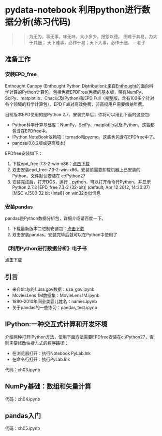 # pydata-notebook 利用python进行数据分析(练习代码)

>>为无为，事无事，味无味。大小多少。报怨以德。
>>图难于其易，为大于其细；
>>天下难事，必作于易；天下大事，必作于细。
>>--老子

## 准备工作

### 安装EPD_free

Enthought Canopy (Enthought Python Distribution):来自[Enthought](https://www.enthought.com/products/epd/)的面向科学计算的Python计算包。包括免费EPDFree(免费的基本版，带有NumPy、SciPy、matplotlib、Chac以及IPython)和EPD Full（完整版，含有100多个针对各个领域的科学计算包）。EPD Full对高效免费，非高校用户需要缴纳年费。

目前版本EPD使用的是Python 2.7。安装完毕后，你将可以用到下面的这些包:
* Python科学计算基础库：NumPy、SciPy、matplotlib以及IPython。这些都包含在EPDfree中。
* IPython NoteBook依赖项：tornado和pyzmq。这些也包含在EPDfree中了。
* pandas(0.8.2版或更高版本)

EPDfree安装如下：

1. 下载epd_free-7.3-2-win-x86：[点击下载](https://pan.baidu.com/s/1hrLDVpi)
1. 双击安装epd_free-7.3-2-win-x86，安装前需要卸载机器上已安装的Python。文件默认安装在 c:\Python27
1. 安装完成后，打开DOS，运行：python，可以打开命令行Python，并显示Python 2.7.3 |EPD_free 7.3-2 (32-bit)| (default, Apr 12 2012, 14:30:37) [MSC v.1500 32 bit (Intel)] on win32类似信息

### 安装pandas

pandas是Python数据分析包，详细介绍请百度一下。

1. 下载最新版本二进制安装包：[点击下载](https://pan.baidu.com/s/1c2geQPy)
1. 双击安装pandas，安装完毕后就可以在Python中使用了

### 《利用Python进行数据分析》电子书

[点击下载](https://pan.baidu.com/s/1jI6rafG)

## 引言

* 来自bit.ly的1.usa.gov数据：usa_gov.ipynb
* MoviesLens 1M数据集：MovieLens1M.ipynb
* 1880-2010年间全美婴儿姓名：names.ipynb
* 关于pandas的一些练习：pandas_test.ipynb

## IPython:一种交互式计算和开发环境

介绍两种打开IPython方法，使用下面方法需要EPDfree安装在c:\Python27，否则需要修改快捷方式的程序路径：

* 在浏览器打开：执行Notebook PyLab.lnk
* 在命令行打开：执行PyLab.lnk

代码：ch03.ipynb

## NumPy基础：数组和矢量计算

代码：ch04.ipynb

## pandas入门

代码：ch05.ipynb